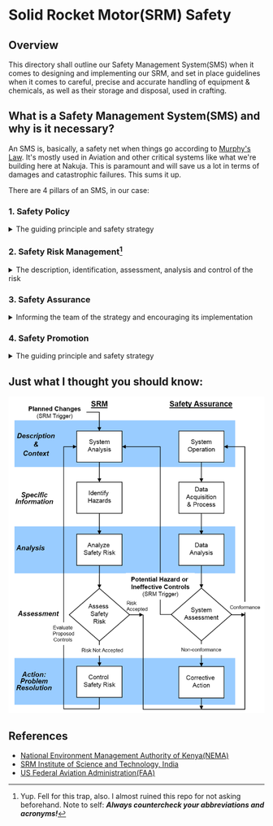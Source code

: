 # Solid Rocket Motor(SRM) Safety

## Overview

This directory shall outline our Safety Management System(SMS) when it comes to designing and implementing our SRM, and set in place guidelines when it comes to careful, precise and accurate handling of equipment & chemicals, as well as their storage and disposal, used in crafting.

## What is a Safety Management System(SMS) and why is it necessary?

An SMS is, basically, a safety net when things go according to [Murphy's Law](https://en.wikipedia.org/wiki/Murphy%27s_law). It's mostly used in Aviation and other critical systems like what we're building here at Nakuja. This is paramount and will save us a lot in terms of damages and catastrophic failures.  This sums it up.

There are 4 pillars of an SMS, in our case:

### 1. Safety Policy

<details>
<summary>The guiding principle and safety strategy</summary>

> This will serve the purpose of advising on the proper handling and the potential hazards of equipment and chemicals in the Workshop and Prototyping Lab.

</details>

### 2. Safety Risk Management[^1]

<details>
<summary>The description, identification, assessment, analysis and control of the risk</summary>


#### Chemical Safety 

</details>

### 3. Safety Assurance

<details>
<summary>Informing the team of the strategy and encouraging its implementation</summary>

#### Chemical Safety
#### Machining Safety 

</details>

### 4. Safety Promotion

<details>
<summary>The guiding principle and safety strategy</summary>

#### Chemical Safety
#### Machining Safety 

</details>

[^1]: Yup. Fell for this trap, also. I almost ruined this repo for not asking beforehand. Note to self: ***Always countercheck your abbreviations and acronyms!***

## Just what I thought you should know:

![Safety Flowchart](./Assets/Images/Safety_Flowchart.png)

## References

- [National Environment Management Authority of Kenya(NEMA)](https://www.nema.go.ke/images/Docs/Regulations/FinalChemicalsRegulationJune%202013_1.pdf)
- [SRM Institute of Science and Technology, India](https://webstor.srmist.edu.in/web_assets/downloads/2023/chemical-and-hazardous-waste.pdf)
- [US Federal Aviation Administration(FAA)](https://www.faa.gov/about/initiatives/sms/explained/components)
